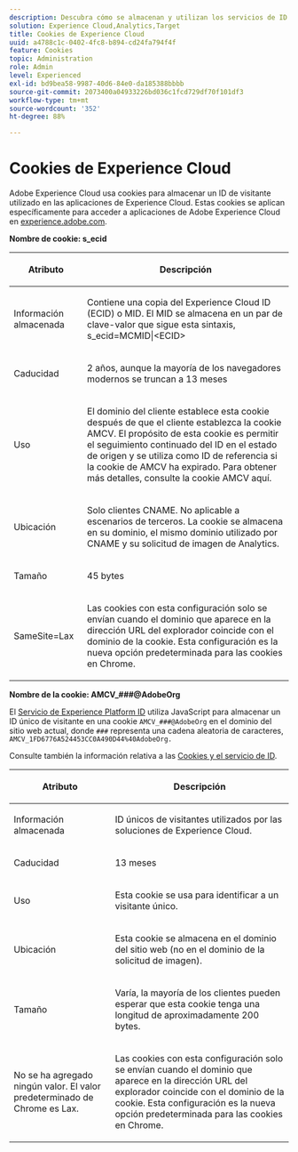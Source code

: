 ```yaml
---
description: Descubra cómo se almacenan y utilizan los servicios de ID en las aplicaciones de Experience Cloud.
solution: Experience Cloud,Analytics,Target
title: Cookies de Experience Cloud
uuid: a4788c1c-0402-4fc8-b894-cd24fa794f4f
feature: Cookies
topic: Administration
role: Admin
level: Experienced
exl-id: bd9bea58-9987-40d6-84e0-da185388bbbb
source-git-commit: 2073400a04933226bd036c1fcd729df70f101df3
workflow-type: tm+mt
source-wordcount: '352'
ht-degree: 88%

---
```


# Cookies de Experience Cloud 

Adobe Experience Cloud usa cookies para almacenar un ID de visitante utilizado en las aplicaciones de Experience Cloud. Estas cookies se aplican específicamente para acceder a aplicaciones de Adobe Experience Cloud en [experience.adobe.com](https://experience.adobe.com).

**Nombre de cookie: s_ecid**

<table id="table_FF4C70D3D4CC425BA65162D5A9504F7D"> 
 <thead> 
  <tr> 
   <th colname="col1" class="entry"> <p>Atributo </p> </th> 
   <th colname="col2" class="entry"> <p>Descripción </p> </th> 
  </tr> 
 </thead>
 <tbody> 
  <tr> 
   <td colname="col1"> <p>Información almacenada </p> </td> 
   <td colname="col2"> <p> Contiene una copia del Experience Cloud ID (ECID) o MID. El MID se almacena en un par de clave-valor que sigue esta sintaxis, s_ecid=MCMID|&lt;ECID&gt; </p> </td> 
  </tr> 
  <tr> 
   <td colname="col1"> <p> Caducidad </p> </td> 
   <td colname="col2"> <p>2 años, aunque la mayoría de los navegadores modernos se truncan a 13 meses</p> </td> 
  </tr> 
  <tr> 
   <td colname="col1"> <p> Uso </p> </td> 
   <td colname="col2"> <p>El dominio del cliente establece esta cookie después de que el cliente establezca la cookie AMCV. El propósito de esta cookie es permitir el seguimiento continuado del ID en el estado de origen y se utiliza como ID de referencia si la cookie de AMCV ha expirado. Para obtener más detalles, consulte la cookie AMCV aquí. </p> </td> 
  </tr> 
  <tr> 
   <td colname="col1"> <p> Ubicación </p> </td> 
   <td colname="col2"> <p>Solo clientes CNAME. No aplicable a escenarios de terceros. La cookie se almacena en su dominio, el mismo dominio utilizado por CNAME y su solicitud de imagen de Analytics. </p> </td> 
  </tr> 
  <tr> 
   <td colname="col1"> <p> Tamaño </p> </td> 
   <td colname="col2"> <p>45 bytes </p> </td> 
  </tr> 
  <tr> 
   <td colname="col1"> <p> SameSite=Lax </p> </td> 
   <td colname="col2"> <p>Las cookies con esta configuración solo se envían cuando el dominio que aparece en la dirección URL del explorador coincide con el dominio de la cookie. Esta configuración es la nueva opción predeterminada para las cookies en Chrome.</p> </td> 
  </tr> 
 </tbody> 
</table>

**Nombre de la cookie: AMCV_###@AdobeOrg**

El [Servicio de Experience Platform ID](https://experienceleague.adobe.com/docs/id-service/using/home.html?lang=es) utiliza JavaScript para almacenar un ID único de visitante en una cookie `AMCV_###@AdobeOrg` en el dominio del sitio web actual, donde `###` representa una cadena aleatoria de caracteres, `AMCV_1FD6776A524453CC0A490D44%40AdobeOrg.`

Consulte también la información relativa a las [Cookies y el servicio de ID](https://experienceleague.adobe.com/docs/id-service/using/intro/cookies.html?lang=es).

<table id="table_1883C0836C1E4AF5A262FBF5000C1B11"> 
 <thead> 
  <tr> 
   <th colname="col1" class="entry"> <p>Atributo </p> </th> 
   <th colname="col2" class="entry"> <p>Descripción </p> </th> 
  </tr> 
 </thead>
 <tbody> 
  <tr> 
   <td colname="col1"> <p>Información almacenada </p> </td> 
   <td colname="col2"> <p> ID únicos de visitantes utilizados por las soluciones de Experience Cloud. </p> </td> 
  </tr> 
  <tr> 
   <td colname="col1"> <p> Caducidad </p> </td> 
   <td colname="col2"> <p> 13 meses </p> </td> 
  </tr> 
  <tr> 
   <td colname="col1"> <p> Uso </p> </td> 
   <td colname="col2"> <p> Esta cookie se usa para identificar a un visitante único. </p> </td> 
  </tr> 
  <tr> 
   <td colname="col1"> <p> Ubicación </p> </td> 
   <td colname="col2"> <p> Esta cookie se almacena en el dominio del sitio web (no en el dominio de la solicitud de imagen). </p> </td> 
  </tr> 
  <tr> 
   <td colname="col1"> <p> Tamaño </p> </td> 
   <td colname="col2"> <p> Varía, la mayoría de los clientes pueden esperar que esta cookie tenga una longitud de aproximadamente 200 bytes. </p> </td> 
  </tr> 
  <tr> 
   <td colname="col1"> <p>No se ha agregado ningún valor. El valor predeterminado de Chrome es Lax. </p> </td> 
   <td colname="col2"> <p> Las cookies con esta configuración solo se envían cuando el dominio que aparece en la dirección URL del explorador coincide con el dominio de la cookie. Esta configuración es la nueva opción predeterminada para las cookies en Chrome. </p> </td> 
  </tr> 
 </tbody> 
</table>
